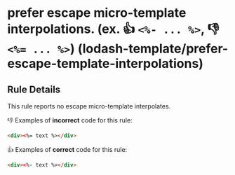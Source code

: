 # prefer escape micro-template interpolations. (ex. :+1: `<%- ... %>`, :-1: `<%= ... %>`) (lodash-template/prefer-escape-template-interpolations)

## Rule Details

This rule reports no escape micro-template interpolates.

:-1: Examples of **incorrect** code for this rule:

```html
<div><%= text %></div>
```

:+1: Examples of **correct** code for this rule:

```html
<div><%- text %></div>
```
